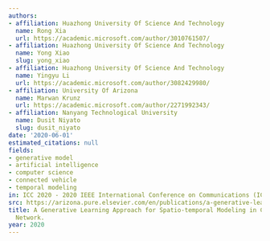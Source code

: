 ```yaml
---
authors:
- affiliation: Huazhong University Of Science And Technology
  name: Rong Xia
  url: https://academic.microsoft.com/author/3010761507/
- affiliation: Huazhong University Of Science And Technology
  name: Yong Xiao
  slug: yong_xiao
- affiliation: Huazhong University Of Science And Technology
  name: Yingyu Li
  url: https://academic.microsoft.com/author/3082429980/
- affiliation: University Of Arizona
  name: Marwan Krunz
  url: https://academic.microsoft.com/author/2271992343/
- affiliation: Nanyang Technological University
  name: Dusit Niyato
  slug: dusit_niyato
date: '2020-06-01'
estimated_citations: null
fields:
- generative model
- artificial intelligence
- computer science
- connected vehicle
- temporal modeling
in: ICC 2020 - 2020 IEEE International Conference on Communications (ICC)
src: https://arizona.pure.elsevier.com/en/publications/a-generative-learning-approach-for-spatio-temporal-modeling-in-co
title: A Generative Learning Approach for Spatio-temporal Modeling in Connected Vehicular
  Network.
year: 2020
---
```

